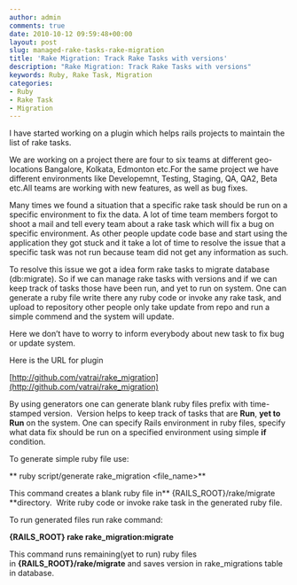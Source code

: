 ```yaml
---
author: admin
comments: true
date: 2010-10-12 09:59:48+00:00
layout: post
slug: managed-rake-tasks-rake-migration
title: 'Rake Migration: Track Rake Tasks with versions'
description: "Rake Migration: Track Rake Tasks with versions"
keywords: Ruby, Rake Task, Migration
categories:
- Ruby
- Rake Task
- Migration
---
```


I have started working on a plugin which helps rails projects to maintain the list of rake tasks.

We are working on a project there are four to six teams at different geo-locations Bangalore, Kolkata, Edmonton etc.For the same project we have different environments like Developemnt, Testing, Staging, QA, QA2, Beta etc.All teams are working with new features, as well as bug fixes.<!--more-->

Many times we found a situation that a specific rake task should be run on a specific environment to fix the data. A lot of time team members forgot to shoot a mail and tell every team about a rake task which will fix a bug on specific environment. As other people update code base and start using the application they got stuck and it take a lot of time to resolve the issue that a specific task was not run because team did not get any information as such.

To resolve this issue we got a idea form rake tasks to migrate database (db:migrate). So if we can manage rake tasks with versions and if we can keep track of tasks those have been run, and yet to run on system. One can generate a ruby file write there any ruby code or invoke any rake task, and upload to repository other people only take update from repo and run a simple commend and the system will update.

Here we don’t have to worry to inform everybody about new task to fix bug or update system.

Here is the URL for plugin

[http://github.com/vatrai/rake_migration](http://github.com/vatrai/rake_migration)

By using generators one can generate blank ruby files prefix with time-stamped version.  Version helps to keep track of tasks that are **Run**, **yet to Run** on the system. One can specify Rails environment in ruby files, specify what data fix should be run on a specified environment using simple **if** condition.

To generate simple ruby file use:

** ruby script/generate rake_migration <file_name>**

This command creates a blank ruby file in** {RAILS_ROOT}/rake/migrate **directory.  Write ruby code or invoke rake task in the generated ruby file.

To run generated files run rake command:

**{RAILS_ROOT} rake rake_migration:migrate**

This command runs remaining(yet to run) ruby files in **{RAILS_ROOT}/rake/migrate** and saves version in rake_migrations table in database.

